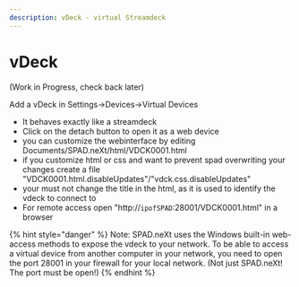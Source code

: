 ```yaml
---
description: vDeck - virtual Streamdeck
---
```


# vDeck

(Work in Progress, check back later)

Add a vDeck in Settings->Devices->Virtual Devices

* It behaves exactly like a streamdeck
* Click on the detach button to open it as a web device
* you can customize the webinterface by editing Documents/SPAD.neXt/html/VDCK0001.html
* if you customize html or css and want to prevent spad overwriting your changes create a file "VDCK0001.html.disableUpdates"/"vdck.css.disableUpdates"
* your must not change the title in the html, as it is used to identify the vdeck to connect to
* For remote access open "http://`ipofSPAD`:28001/VDCK0001.html" in a browser

{% hint style="danger" %}
Note: SPAD.neXt uses the Windows built-in web-access methods to expose the vdeck to your network. To be able to access a virtual device from another computer in your network, you need to open the port 28001 in your firewall for your local network. (Not just SPAD.neXt! The port must be open!)
{% endhint %}
